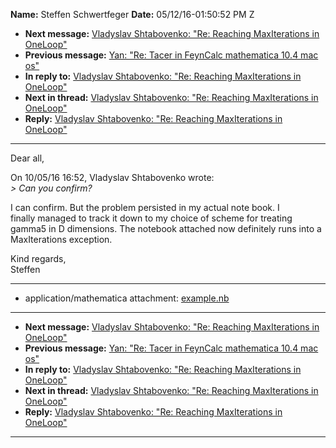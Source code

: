 **Name:** Steffen Schwertfeger
**Date:** 05/12/16-01:50:52 PM Z

  - **Next message:** [Vladyslav Shtabovenko: "Re: Reaching
    MaxIterations in OneLoop"](1074.html)
  - **Previous message:** [Yan: "Re: Tacer in FeynCalc mathematica 10.4
    mac os"](1072.html)
  - **In reply to:** [Vladyslav Shtabovenko: "Re: Reaching MaxIterations
    in OneLoop"](1067.html)
  - **Next in thread:** [Vladyslav Shtabovenko: "Re: Reaching
    MaxIterations in OneLoop"](1074.html)
  - **Reply:** [Vladyslav Shtabovenko: "Re: Reaching MaxIterations in
    OneLoop"](1074.html)

-----

Dear all,  

On 10/05/16 16:52, Vladyslav Shtabovenko wrote:  
*\> Can you confirm?*  

I can confirm. But the problem persisted in my actual note book. I  
finally managed to track it down to my choice of scheme for treating  
gamma5 in D dimensions. The notebook attached now definitely runs into
a  
MaxIterations exception.  

Kind regards,  
Steffen  

-----

  - application/mathematica attachment:
    [example.nb](att-1073/01-example.nb)

-----

  - **Next message:** [Vladyslav Shtabovenko: "Re: Reaching
    MaxIterations in OneLoop"](1074.html)
  - **Previous message:** [Yan: "Re: Tacer in FeynCalc mathematica 10.4
    mac os"](1072.html)
  - **In reply to:** [Vladyslav Shtabovenko: "Re: Reaching MaxIterations
    in OneLoop"](1067.html)
  - **Next in thread:** [Vladyslav Shtabovenko: "Re: Reaching
    MaxIterations in OneLoop"](1074.html)
  - **Reply:** [Vladyslav Shtabovenko: "Re: Reaching MaxIterations in
    OneLoop"](1074.html)

-----

